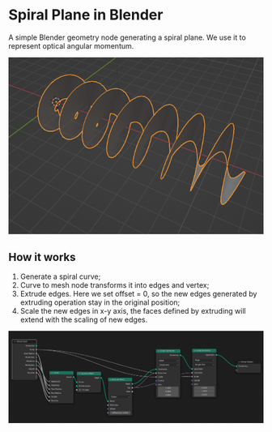 # Spiral Plane in Blender

A simple Blender geometry node generating a spiral plane.
We use it to represent optical angular momentum. 

![Alt text](image-1.png)

## How it works

1. Generate a spiral curve;
2. Curve to mesh node transforms it into edges and vertex;
3. Extrude edges. Here we set offset = 0, so the new edges generated by extruding 
operation stay in the original position;
4. Scale the new edges in x-y axis, the faces defined by extruding will extend with the scaling of new edges.


![Alt text](image.png)
